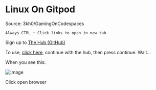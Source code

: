 # Linux On Gitpod
Source: 3kh0/GamingOnCodespaces

```Always CTRL + Click links to open in new tab```

Sign up to [The Hub (GitHub)](https://github.com/signup?ref_cta=Sign+up&ref_loc=header+logged+out&ref_page=%2F%3Cuser-name%3E%2F%3Crepo-name%3E&source=header-repo&source_repo=Inglan2%2FLinuxOnGitpod)

To use, [click here](https://gitpod.io/?autostart=true#https://github.com/Inglan2/LinuxOnGitpod), continue with the hub, then press continue. Wait...

When you see this:

![image](https://github.com/Inglan2/LinuxOnGitpod/assets/117789688/3063868d-8e6c-460e-a6ab-cd5ff4de3483)

Click open browser
